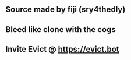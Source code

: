 ## Source made by fiji (sry4thedly)
## Bleed like clone with the cogs
## Invite Evict @ https://evict.bot